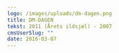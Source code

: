 ```yaml
---
logo: /images/uploads/dm-dagen.png
title: DM-DAGEN
tekst: 2011 (Årets ildsjæl) - 2007
cmsUserSlug: ""
date: 2016-03-07 
---
```


